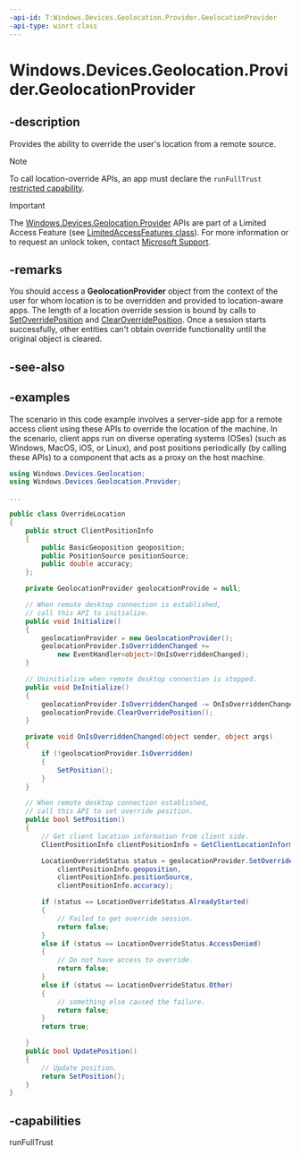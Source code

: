 ```yaml
---
-api-id: T:Windows.Devices.Geolocation.Provider.GeolocationProvider
-api-type: winrt class
---
```


# Windows.Devices.Geolocation.Provider.GeolocationProvider

<!--
public sealed class GeolocationProvider
-->

## -description

Provides the ability to override the user's location from a remote source.

> [!NOTE]
> To call location-override APIs, an app must declare the `runFullTrust` [restricted capability](/windows/uwp/packaging/app-capability-declarations#custom-capabilities).

> [!IMPORTANT]
> The [Windows.Devices.Geolocation.Provider](/uwp/api/windows.devices.geolocation.provider.geolocationprovider) APIs are part of a Limited Access Feature (see [LimitedAccessFeatures class](/uwp/api/windows.applicationmodel.limitedaccessfeatures)). For more information or to request an unlock token, contact [Microsoft Support](https://aka.ms/LAFAccessRequests).

## -remarks

You should access a **GeolocationProvider** object from the context of the user for whom location is to be overridden and provided to location-aware apps. The length of a location override session is bound by calls to [SetOverridePosition](geolocationprovider_setoverrideposition_807670976.md) and [ClearOverridePosition](geolocationprovider_clearoverrideposition_399430586.md). Once a session starts successfully, other entities can't obtain override functionality until the original object is cleared.

## -see-also

## -examples

The scenario in this code example involves a server-side app for a remote access client using these APIs to override the location of the machine. In the scenario, client apps run on diverse operating systems (OSes) (such as Windows, MacOS, iOS, or Linux), and post positions periodically (by calling these APIs) to a component that acts as a proxy on the host machine.

```csharp
using Windows.Devices.Geolocation;
using Windows.Devices.Geolocation.Provider;

...

public class OverrideLocation
{
    public struct ClientPositionInfo
    {
        public BasicGeoposition geoposition;
        public PositionSource positionSource;
        public double accuracy;
    };

    private GeolocationProvider geolocationProvide = null;

    // When remote desktop connection is established,
    // call this API to initialize.
    public void Initialize()
    {
        geolocationProvider = new GeolocationProvider();
        geolocationProvider.IsOverriddenChanged +=
            new EventHandler<object>(OnIsOverriddenChanged);
    }

    // Uninitialize when remote desktop connection is stopped.
    public void DeInitialize()
    {
        geolocationProvider.IsOverriddenChanged -= OnIsOverriddenChanged;
        geolocationProvide.ClearOverridePosition();
    }

    private void OnIsOverriddenChanged(object sender, object args)
    {
        if (!geolocationProvider.IsOverridden)
        {
            SetPosition();
        }
    }

    // When remote desktop connection established,
    // call this API to set override position.
    public bool SetPosition()
    {
        // Get client location information from client side.
        ClientPositionInfo clientPositionInfo = GetClientLocationInformation();

        LocationOverrideStatus status = geolocationProvider.SetOverridePosition(
            clientPositionInfo.geoposition,
            clientPositionInfo.positionSource,
            clientPositionInfo.accuracy);

        if (status == LocationOverrideStatus.AlreadyStarted)
        {
            // Failed to get override session.
            return false;
        }
        else if (status == LocationOverrideStatus.AccessDenied)
        {
            // Do not have access to override.
            return false;
        }
        else if (status == LocationOverrideStatus.Other)
        {
            // something else caused the failure.
            return false;
        }
        return true;

    }
    public bool UpdatePosition()
    {
        // Update position.
        return SetPosition();
    }
}
```

## -capabilities
runFullTrust
